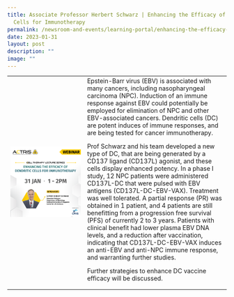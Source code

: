 ```yaml
---
title: Associate Professor Herbert Schwarz | Enhancing the Efficacy of Dendritic
  Cells for Immunotherapy
permalink: /newsroom-and-events/learning-portal/enhancing-the-efficacy-of-dendritic-cells-for-immunotherapy/
date: 2023-01-31
layout: post
description: ""
image: ""
---
```

<table>
	<tbody>
		<tr>
			<td style="width:35%">
				<img src="/images/Learning%20Portal/2023/webinar_square-prof-herbert-s.png">
			</td>
			<td style="width:65%">
Epstein-Barr virus (EBV) is associated with many cancers, including nasopharyngeal carcinoma (NPC). Induction of an immune response against EBV could potentially be employed for elimination of NPC and other EBV-associated cancers. Dendritic cells (DC) are potent induces of immune responses, and are being tested for cancer immunotherapy.

Prof Schwarz and his team developed a new type of DC, that are being generated by a CD137 ligand (CD137L) agonist, and these cells display enhanced potency. In a phase I study, 12 NPC patients were administered CD137L-DC that were pulsed with EBV antigens (CD137L-DC-EBV-VAX). Treatment was well tolerated. A partial response (PR) was obtained in 1 patient, and 4 patients are still benefitting from a progression free survival (PFS) of currently 2 to 3 years. Patients with clinical benefit had lower plasma EBV DNA levels, and a reduction after vaccination, indicating that CD137L-DC-EBV-VAX induces an anti-EBV and anti-NPC immune response, and warranting further studies.

Further strategies to enhance DC vaccine efficacy will be discussed.
			</td>
		</tr>
	</tbody>
</table>